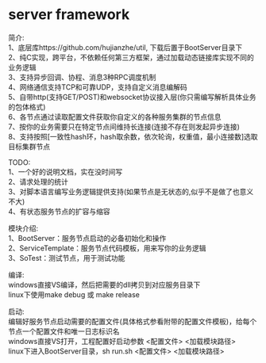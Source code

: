 # server framework

简介:  
1、底层库https://github.com/hujianzhe/util, 下载后置于BootServer目录下  
2、纯C实现，跨平台，不依赖任何第三方框架，通过加载动态链接库实现不同的业务逻辑  
3、支持异步回调、协程、消息3种RPC调度机制  
4、网络通信支持TCP和可靠UDP，支持自定义消息编解码  
5、自带http(支持GET/POST)和websocket协议接入层(你只需编写解析具体业务的包体格式)  
6、各节点通过读取配置文件获取你自定义的各种服务集群的节点信息  
7、按你的业务需要只在特定节点间维持长连接(连接不存在则发起异步连接)  
8、支持按照[一致性hash环，hash取余数，依次轮询，权重值，最小连接数]选取目标集群节点  

TODO:  
1、一个好的说明文档，实在没时间写  
2、请求处理的统计  
3、对脚本语言编写业务逻辑提供支持(如果节点是无状态的,似乎不是做了也意义不大)  
4、有状态服务节点的扩容与缩容  

模块介绍:  
1、BootServer：服务节点启动的必备初始化和操作  
2、ServiceTemplate：服务节点代码模板，用来写你的业务逻辑  
3、SoTest：测试节点，用于测试功能  

编译:  
windows直接VS编译，然后把需要的dll拷贝到对应服务目录下  
linux下使用make debug 或 make release  

启动:  
编辑好服务节点启动需要的配置文件(具体格式参看附带的配置文件模板)，给每个节点一个配置文件和唯一日志标识名  
windows直接VS打开，工程配置好启动参数  <配置文件> <加载模块路径>  
linux下进入BootServer目录，sh run.sh <配置文件> <加载模块路径>  
